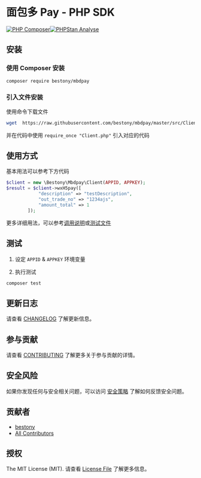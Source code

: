 # 面包多 Pay -  PHP SDK
[![PHP Composer](https://github.com/bestony/mbdpay/actions/workflows/php.yml/badge.svg)](https://github.com/bestony/mbdpay/actions/workflows/php.yml)[![PHPStan Analyse](https://github.com/bestony/mbdpay/actions/workflows/stylecheck.yml/badge.svg)](https://github.com/bestony/mbdpay/actions/workflows/stylecheck.yml)
## 安装

### 使用 Composer 安装

```bash
composer require bestony/mbdpay
```

### 引入文件安装

使用命令下载文件

```bash
wget  https://raw.githubusercontent.com/bestony/mbdpay/master/src/Client.php
```

并在代码中使用 `require_once "Client.php"` 引入对应的代码

## 使用方式

基本用法可以参考下方代码

```php
$client = new \Bestony\Mbdpay\Client(APPID, APPKEY);
$result = $client->wxH5pay([
            "description" => "testDescription",
            "out_trade_no" => "1234ajs",
            "amount_total" => 1
        ]);
```

更多详细用法，可以参考[调用说明](../../wiki/%E8%B0%83%E7%94%A8%E8%AF%B4%E6%98%8E)或[测试文件](tests/ClientTest.php)

## 测试

1. 设定 `APPID` & `APPKEY` 环境变量

2. 执行测试

```bash
composer test
```

## 更新日志

请查看 [CHANGELOG](../../releases) 了解更新信息。

## 参与贡献

请查看 [CONTRIBUTING](.github/CONTRIBUTING.md) 了解更多关于参与贡献的详情。

## 安全风险

如果你发现任何与安全相关问题，可以访问 [安全策略](../../security/policy) 了解如何反馈安全问题。

## 贡献者

- [bestony](https://github.com/bestony)
- [All Contributors](../../contributors)

## 授权

The MIT License (MIT). 请查看 [License File](LICENSE.md) 了解更多信息。
